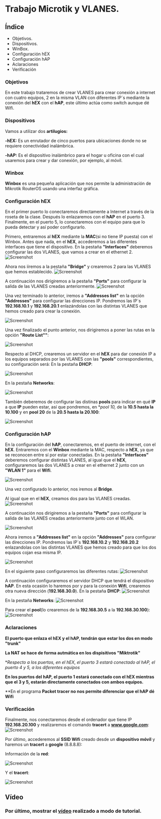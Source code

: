 # Trabajo Microtik y VLANES.

## Índice

<ul>
  
<li type="disc">Objetivos.</li>
  
<li type="disc">Dispositivos.</li>

<li type="disc">WinBox.</li>

<li type="disc">Configuración hEX</li>

<li type="disc">Configuración hAP</li>

<li type="disc">Aclaraciones</li>

<li type="disc">Verificación</li>

</ul>

### Objetivos

En este trabajo trataremos de crear VLANES para crear conexión a internet con cuatro equipos, 2 en la misma VLAN con diferentes IP´s mediante la conexión del **hEX** con el **hAP**, este último actúa como switch aunque dé Wifi.

### Dispositivos

Vamos a utilizar dos **artilugios:**

**-hEX:** Es un enrutador de cinco puertos para ubicaciones donde no se requiere conectividad inalámbrica.

**-hAP:** Es el dispositivo inalámbrico para el hogar u oficina con el cual usaremos para crear y dar conexión, por ejemplo, al móvil.

### Winbox

**Winbox** es una pequeña aplicación que nos permite la administración de Mikrotik RouterOS usando una interfaz gráfica.

### Configuración hEX
En el primer puerto  lo conectaremos directamente a Internet a través de la roseta de la clase. Después lo enlazaremos con el **hAP** en el puerto 3. Finalmente, en el puerto 5, lo conectaremos con el equipo para que lo pueda detectar y así poder configurarlo.

Primero, entraremos al **hEX** mediante la **MAC**(si no tiene IP puesta) con el Winbox.
Antes que nada, en el **hEX**, accederemos a las diferentes interfaces que tiene el dispositivo. 
En la pestaña **"Interfaces"** deberemos configurar las dos VLANES, que vamos a crear en el ethernet 2. 
![Screenshot](https://i.ibb.co/865w5kV/11-interfaces-hex.png)

Ahora nos iiremos a la pestaña **"Bridge"** y crearemos 2 para las VLANES que hemos establecido. 
![Screenshot](https://i.ibb.co/BKS0YwG/13-bridge-hex.png)

A continuación nos dirigiremos a la pestaña **"Ports"** para configurar la salida de las VLANES creadas anteriormente.
![Screenshot](https://i.ibb.co/yFtV4vw/14-bridge-2-hex.png)

Una vez terminado lo anterior, iremos a **"Addresses list"** en la opción **"Addresses"** para configurar las direcciones IP.
Pondremos las IP´s **192.168.10.1** y **192.168.20.1** enlazándolas con las distintas VLANES que hemos creado para crear la conexión.

![Screenshot](https://i.ibb.co/dWMPzFf/12-address-hex.png)

Una vez finalizado el punto anterior, nos dirigiremos a poner las rutas en la opción **"Route List""**:

![Screenshot](https://i.ibb.co/z4cwcMD/19-ip-routing-hex.png)

Respecto al DHCP, crearemos un servidor en el **hEX** para dar conexión IP a los equipos separados por las VLANES con las **"pools"** correspondientes, su configuración será: 
En la pestaña **DHCP**:

![Screenshot](https://i.ibb.co/gj0NSSj/17-dhcp-server-hex.png)

En la pestaña **Networks**:

![Screenshot](https://i.ibb.co/tYBnR0h/18-dhcp-config-hex.png)

También deberemos de configurar las distinas **pools** para indicar en qué **IP** a que **IP** pueden estar, así que pondremos, en **pool 10,* de la **10.5 hasta la 10.100** y en **pool 20** de la **20.5 hasta la 20.100**:

![Screenshot](https://i.ibb.co/ww7SPhb/16-DHCP-pool-hex.png)


### Configuración hAP
En la configuración del **hAP**, conectaremos, en el puerto de internet, con el **hEX**.
Entraremos con el **Winbox** mediante la MAC, respecto a **hEX**, ya que se reconocen entre sí por estar conectadas.
En la pestaña **"Interfaces"** deberemos configurar distintas VLANES, al igual que el **hEX**, configuraremos las dos VLANES a crear en el ethernet 2 junto con un **"WLAN 1"** para el **Wifi**.

![Screenshot](https://i.ibb.co/k604J7B/02-interface-hap.png)

Una vez configurado lo anterior, nos iremos al **Bridge**.

Al igual que en el **hEX**, creamos dos para las VLANES creadas.
![Screenshot](https://i.ibb.co/wStfgLG/03-bridge-hap.png)

A continuación nos dirigiremos a la pestaña **"Ports"** para configurar la salida de las VLANES creadas anteriormente junto con el WLAN.

![Screenshot](https://i.ibb.co/JtXZ0kW/04-bridge-2-hap.png)

Ahora iremos a **"Addresses list"** en la opción **"Addresses"** para configurar las direcciones IP.
Pondremos las IP´s **192.168.10.2** y **192.168.20.2** enlazandolas con las distintas VLANES que hemos creado para que los dos equipos cojan esa misma IP.

![Screenshot](https://i.ibb.co/CtXTzNR/01-address-hap.png)

En el siguiente paso configuraremos las diferentes rutas:
![Screenshot](https://i.ibb.co/C8DNc5R/09-ip-routing-hap.png)

A continuación configuraremos el servidor DHCP que tendrá el dispositivo **hAP**.
En esta ocasión lo haremos por y para la conexión **Wifi**, crearemos otra nueva dirección (**192.168.30.0**).
En la pestaña **DHCP**:
![Screenshot](https://i.ibb.co/3psKX4D/07-dhcp-server.png)

En la pestaña **Networks**:
![Screenshot](https://i.ibb.co/FmjLLQ2/08-dhcp-config-hap.png)

Para crear el **pool**(lo crearemos de la **192.168.30.5** a la **192.168.30.100**):
![Screenshot](https://i.ibb.co/GJyqgDD/06-dhcp-pool-hap.png)

### Aclaraciones
**El puerto que enlaza el hEX y el hAP, tendrán que estar los dos en modo "trunk"**

**La NAT se hace de forma autmática en los dispisitivos "Miktrotik"**

**Respecto a los puertos, en el hEX, el puerto 3 estará conectado al hAP, el puerto 4 y 5, a los diferentes equipos*

**En los puertos del hAP, el puerto 1 estará conectado con el hEX mientras que el 3 y 5, estarán directamente conectados con ambos equipos.**

**En el programa **Packet tracer no nos permite diferenciar que el hAP dé Wifi**

### Verificación
Finalmente, nos conectaremos desde el ordenador que tiene IP **192.168.20.100** y realizaremos el comando **tracert** a **www.google.com**:
![Screenshot](https://i.ibb.co/dttvMCT/pingaso-y-tracert.png)

Por último, accederemos al **SSID Wifi** creado desde un **dispositivo móvil** y haremos un **tracert** a **google** (8.8.8.8):

Información de la **red**:

![Screenshot](https://i.ibb.co/ZmrSXNf/IMG-20190604-WA0021-resized.jpg)

Y el **tracert**:

![Screenshot](https://i.ibb.co/S5Nx199/IMG-20190604-WA0020-resized.jpg)

## Vídeo
### Por último, mostrar el [vídeo](https://www.youtube.com/watch?v=CtbPDUnQNMk&feature=youtu.be) realizado a modo de tutorial.
